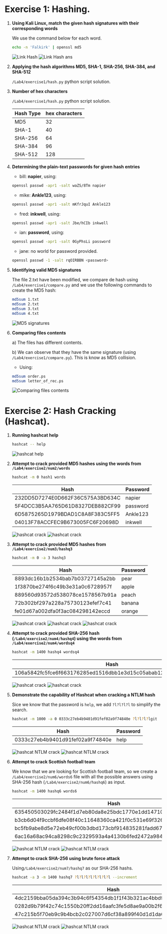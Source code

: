 # Exercise 1: Hashing.

1. **Using Kali Linux, match the given hash signatures with their corresponding words** 

    We use the command below for each word.

    ```bash
    echo -n 'Falkirk' | openssl md5
    ```
    ![Link Hash](/Lab4/exercise1/img/1_1.png)
    ![Link Hash ans](/Lab4/exercise1/img/1_2.png)

2. **Applying the hash algorithms MD5, SHA-1, SHA-256, SHA-384, and SHA-512** 

    `/Lab4/exercise1/hash.py` python script solution.

3. **Number of hex characters** 

    `/Lab4/exercise1/hash.py` python script solution.

    | Hash Type      | hex characters | 
    |----------------|-----------|
    | MD5      | 32  |
    | SHA-1    | 40  |
    | SHA-256  | 64  |
    | SHA-384  | 96  |
    | SHA-512  | 128 |

4. **Determining the plain-text passwords for given hash entries**

   - bill: **napier**, using:
    ```bash
    openssl passwd -apr1 -salt waZS/8Tm napier
    ```

   - mike: **Ankle123**, using:
    ```bash
    openssl passwd -apr1 -salt mKfrJquI Ankle123
     ```

   - fred: **inkwell**, using:
    ```bash
    openssl passwd -apr1 -salt Jbe/hCIb inkwell  
    ```
   - ian: **password**, using:
    ```bash
    openssl passwd -apr1 -salt 0GyPhsLi password
    ```
   - jane: no world for password provided.
    ```bash
    openssl passwd -1 -salt rqOIRBBN <password>
    ```

5. **Identifying valid MD5 signatures**

    The file 2.txt have been modified, we compare de hash using `/Lab4/exercise1/compare.py` and we use the following commands to create the MD5 hash:

     ```bash
    md5sum 1.txt
    md5sum 2.txt
    md5sum 3.txt
    md5sum 4.txt
    ```   
    ![MD5 signatures](/Lab4/exercise1/img/1_3.png)

6. **Comparing files contents**

    a) The files has different contents.

    b) We can observe that they have the same signature (using `/Lab4/exercise1/compare.py`). This is know as MD5 collision.

    - Using:

    ```bash
    md5sum order.ps
    md5sum letter_of_rec.ps
    ```
    ![Comparing files contents](/Lab4/exercise1/img/1_4.png)

# Exercise 2: Hash Cracking (Hashcat).

1. **Running hashcat help**
    ```bash
    hashcat -- help
    ```
    ![hashcat help](/Lab4/exercise2/img/2_1.png)

2. **Attempt to crack provided MD5 hashes using the words from `/Lab4/exercise2/num2/words`**

    ```bash
    hashcat -m 0 hash1 words
    ```

    | Hash      | Password | 
    |-------------------------|-----------|
    | 232DD5D7274E0D662F36C575A3BD634C  | napier   |
    | 5F4DCC3B5AA765D61D8327DEB882CF99  | password  |
    | 6D5875265D1979BDAD1C8A8F383C5FF5  | Ankle123  |
    | 04013F78ACCFEC9B673005FC6F20698D  | inkwell |

    ![hashcat crack](/Lab4/exercise2/img/2_2.png)
    ![hashcat crack](/Lab4/exercise2/img/2_3.png)

3. **Attempt to crack provided MD5 hashes from `/Lab4/exercise2/num3/hashq3`**

    ```bash
    hashcat -m 0 -a 3 hashq3 
    ```

    | Hash      | Password | 
    |-------------------------|-----------|
    | 8893dc16b1b2534bab7b03727145a2bb  | pear   |
    | 1f3870be274f6c49b3e31a0c6728957f  | apple  |
    | 889560d93572d538078ce1578567b91a  | peach  |
    | 72b302bf297a228a75730123efef7c41  | banana |
    | fe01d67a002dfa0f3ac084298142eccd  | orange |

    ![hashcat crack](/Lab4/exercise2/img/2_4.png)
    ![hashcat crack](/Lab4/exercise2/img/2_5.png)
    ![hashcat crack](/Lab4/exercise2/img/2_6.png)

4. **Attempt to crack provided SHA-256 hash (`/Lab4/exercise2/num4/hashq4`) using the words from `/Lab4/exercise2/num4/wordsq4`**

    ```bash
    hashcat -m 1400 hashq4 wordsq4
    ```

    | Hash      | Password | 
    |-------------------------|-----------|
    | 106a5842fc5fce6f663176285ed1516dbb1e3d15c05abab12fdca46d60b539b7  | help  |

    ![hashcat crack](/Lab4/exercise2/img/2_7.png)
    ![hashcat crack](/Lab4/exercise2/img/2_8.png)

5. **Demonstrate the capability of Hashcat when cracking a NTLM hash**

    Sice we know that the password is `help`, we add `?l?l?l?l` to simplify the search.

    ```bash
    hashcat -m 1000 -a 0 0333c27eb4b9401d91fef02a9f74840e ?l?l?l?lgit 
    ```

    | Hash      | Password | 
    |-------------------------|-----------|
    | 0333c27eb4b9401d91fef02a9f74840e  | help  |

    ![hashcat NTLM crack](/Lab4/exercise2/img/2_9.png)
    ![hashcat NTLM crack](/Lab4/exercise2/img/2_10.png)

6. **Attempt to crack Scottish football team**

    We know that we are looking for Scottish football team, so we create a `/Lab4/exercise2/num6/words6` file with all the possible answers using SHA-256 hash (`/Lab4/exercise2/num6/hashq6`) as input.

    ```bash
    hashcat -m 1400 hashq6 words6
    ```

    | Hash      | Password | 
    |-------------------------|-----------|
    | 635450503029fc2484f1d7eb80da8e25bdc1770e1dd14710c592c8929ba37ee9  | celtic |
    | b3cb6d04f9ccbf6dfe08f40c11648360ca421f0c531e69f326a72dc7e80a0912  | falkirk  |
    | bc5fb9abe8d5e72eb49cf00b3dbd173cbf914835281fadd674d5a2b680e47d50  | aberdeen  |
    | 6ac16a68ac94ca8298c9c2329593a4a4130b6fed2472a98424b7b4019ef1d968  | livingston |

    ![hashcat NTLM crack](/Lab4/exercise2/img/2_11.png)
    ![hashcat NTLM crack](/Lab4/exercise2/img/2_12.png)

7. **Attempt to crack SHA-256 using brute force attack**

    Using`/Lab4/exercise2/num7/hashq7` as our SHA-256 hashs.

    ```bash
    hashcat -a 3 -m 1400 hashq7 ?l?l?l?l?l?l?l?l --increment
    ```

    | Hash      | Password | 
    |-------------------------|-----------|
    | 4dc2159bba05da394c3b94c6f54354db1f1f43b321ac4bbdfc2f658237858c70  | hair |
    | 0282d9b79f42c74c1550b20ff2dd16aafc3fe5d8ae9a00b2f66996d0ae882775  | face  |
    | 47c215b5f70eb9c9b4bcb2c027007d6cf38a899f40d1d1da6922e49308b15b69  | eye  |

    ![hashcat NTLM crack](/Lab4/exercise2/img/2_13.png)
    ![hashcat NTLM crack](/Lab4/exercise2/img/2_14.png)
    